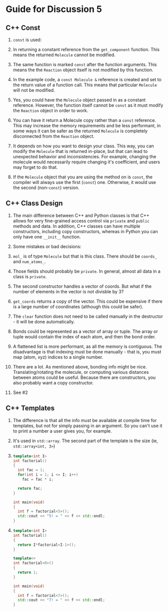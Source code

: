 Guide for Discussion 5
======================

C++ Const
---------

1. `const` is used:
  1. In returning a constant reference from the `get_component` function. This
     means the returned `Molecule` cannot be modified.
  2. The same function is marked `const` after the function arguments. This
     means the the `Reaction` object itself is not modified by this function.
  3. In the example code, a `const Molecule &` reference is created and
     set to the return value of a function call. This means that particular
     `Molecule` will not be modified.

2. Yes, you could have the `Molecule` object passed in as a constant
   reference. However, the function itself cannot be `const` as it must modify
   the `Reaction` object in order to work.

3. You can have it return a Molecule copy rather than a `const` reference. This
   may increase the memory requirements and be less performant, in some ways it
   can be safer as the returned `Molecule` is completely disconnected from the
   `Reaction` object.

4. It depends on how you want to design your class. This way, you can modify
   the `Molecule` that is returned in-place, but that can lead to unexpected
   behavior and inconsistencies. For example, changing the molecule would
   necessarily require changing it's coefficient, and users may forget to do that.

5. If the `Molecule` object that you are using the method on is `const`,
   the compiler will always use the first (`const`) one. Otherwise, it would
   use the second (non-`const`) version.


C++ Class Design
----------------

1. The main difference between C++ and Python classes is that C++ allows for
   very fine-grained access control via `private` and `public` methods and data.
   In addition, C++ classes can have multiple constructors, including copy
   constructors, whereas in Python you can only have one `__init__` function.

2. Some mistakes or bad decisions:

  1. `mol_` is of type `Molecule` but that is this class. There should be `coords_` and `num_atoms_`.

  2. Those fields should probably be `private`. In general, almost all data in a
     class is `private`.

  3. The second constructor handles a vector of coords. But what if the
     number of elements in the vector is not divisble by 3?

  4. `get_coords` returns a copy of the vector. This could be expensive if
     there is a large number of coordinates (although this could be safer).

  5. The `clear` function does not need to be called manually in the destructor - it
     will be done automatically.

3. Bonds could be represented as a vector of array or tuple. The array or tuple would contain the
   index of each atom, and then the bond order.

4. A flattened list is more performant, as all the memory is contiguous. The disadvantage is that
   indexing must be done manually - that is, you must map (atom, xyz) indices to a single number.

5. There are a lot. As mentioned above, bonding info might be nice. Translating/rotating the molecule,
   or computing various distances between atoms could be useful. Because there are constructors, you also
   probably want a copy constructor. 

6. See #2


C++ Templates
-------------

1. The difference is that all the info must be available at compile time for templates, but not for simply passing
   in an argument. So you can't use it to print a number a user gives you, for example.

2. It's used in `std::array`. The second part of the template is the size (ie, `std::array<int, 3>`)

3. ```C++
   template<int I>
   int factorial()
   {
     int fac = 1;
     for(int i = 1; i <= I; i++)
       fac = fac * i;

     return fac;
   }

   int main(void)
   {
     int f = factorial<5>();
     std::cout << "5! = " << f << std::endl;
   }
   ```


4. ```C++
   template<int I>
   int factorial()
   {
     return I*factorial<I-1>();
   }
   
   template<>
   int factorial<0>()
   {
     return 1;
   }
   
   int main(void)
   {
     int f = factorial<7>();
     std::cout << "7! = " << f << std::endl;
   }
   ```
